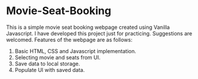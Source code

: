# Movie-Seat-Booking

This is a simple movie seat booking webpage created using Vanilla Javascript. I have developed this project just for practicing. Suggestions are welcomed. Features of the webpage are as follows: 

1. Basic HTML, CSS and Javascript implementation.
2. Selecting movie and seats from UI.
3. Save data to local storage.
4. Populate UI with saved data.

